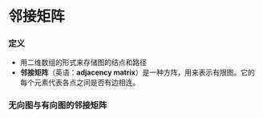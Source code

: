 


# 邻接矩阵

### 定义
- 用二维数组的形式来存储图的结点和路径
- **邻接矩阵**（英语：**adjacency matrix**）是一种方阵，用来表示有限图。它的每个元素代表各点之间是否有边相连。

### 无向图与有向图的邻接矩阵


<!--stackedit_data:
eyJoaXN0b3J5IjpbMTgyNDMxOTgxOSwtMTY5NTIzMzA2NCwtOT
cxOTY2NzM3LDQ0MDkwNTYxOV19
-->